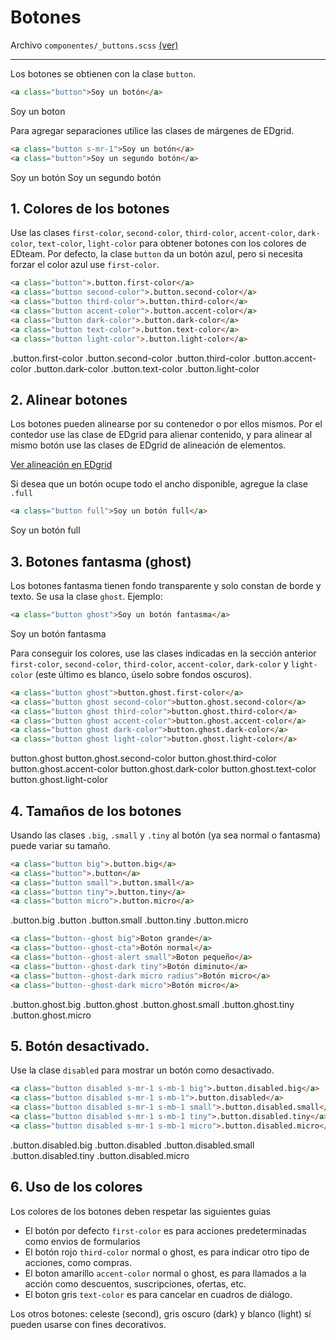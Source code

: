 # Botones


Archivo `componentes/_buttons.scss` [(ver)](https://github.com/escueladigital/EDteam-StyleGuides/blob/master/dev/scss/components/_buttons.scss)

--- 

Los botones se obtienen con la clase `button`.

```html
<a class="button">Soy un botón</a>
```
<a class="button s-mb-1">Soy un boton</a>


Para agregar separaciones utilice las clases de márgenes de EDgrid.

```html
<a class="button s-mr-1">Soy un botón</a>
<a class="button">Soy un segundo botón</a>
```
<div class="l-block">
  <a class="button s-mr-1">Soy un botón</a>
  <a class="button">Soy un segundo botón</a>
</div>

## 1. Colores de los botones


Use las clases `first-color`, `second-color`, `third-color`, `accent-color`, `dark-color`, `text-color`, `light-color` para obtener botones con los colores de EDteam. Por defecto, la clase `button` da un botón azul, pero si necesita forzar el color azul use `first-color`.

```html
<a class="button">.button.first-color</a>
<a class="button second-color">.button.second-color</a>
<a class="button third-color">.button.third-color</a>
<a class="button accent-color">.button.accent-color</a>
<a class="button dark-color">.button.dark-color</a>
<a class="button text-color">.button.text-color</a>
<a class="button light-color">.button.light-color</a>

```

<div class="l-block">
  <a class="s-mr-1 s-mb-1 button">.button.first-color</a>
  <a class="s-mr-1 s-mb-1 button second-color">.button.second-color</a>
  <a class="s-mr-1 s-mb-1 button third-color">.button.third-color</a>
  <a class="s-mr-1 s-mb-1 button accent-color">.button.accent-color</a>
  <a class="s-mr-1 s-mb-1 button dark-color">.button.dark-color</a>
  <a class="s-mr-1 s-mb-1 button text-color">.button.text-color</a>
  <a class="s-mr-1 s-mb-1 button light-color">.button.light-color</a>
</div>


## 2. Alinear botones

Los botones pueden alinearse por su contenedor o por ellos mismos. Por el contedor use las clase de EDgrid para alienar contenido, y para alinear al mismo botón use las clases de EDgrid de alineación de elementos.

<a href="https://ed-grid.com/documentacion/alineacion.html" target="_blank" class="button s-to-center">Ver alineación en EDgrid</a>

Si desea que un botón ocupe todo el ancho disponible, agregue la clase `.full`

```html
<a class="button full">Soy un botón full</a>
```

<div class="l-block">
<a class="button full">Soy un botón full</a>
</div>

<a id="markdown-botones-fantasma-ghost" name="botones-fantasma-ghost"></a>
## 3. Botones fantasma (ghost)


Los botones fantasma tienen fondo transparente y solo constan de borde y texto. Se usa la clase `ghost`. Ejemplo:

```html
<a class="button ghost">Soy un botón fantasma</a>
```

<div class="l-block">
<a class="button ghost">Soy un botón fantasma</a>
</div>


Para conseguir los colores, use las clases indicadas en la sección anterior `first-color`, `second-color`, `third-color`, `accent-color`, `dark-color` y `light-color` (este último es blanco, úselo sobre fondos oscuros).

```html
<a class="button ghost">button.ghost.first-color</a>
<a class="button ghost second-color">button.ghost.second-color</a>
<a class="button ghost third-color">button.ghost.third-color</a>
<a class="button ghost accent-color">button.ghost.accent-color</a>
<a class="button ghost dark-color">button.ghost.dark-color</a>
<a class="button ghost light-color">button.ghost.light-color</a>
```

<div class="l-block">
  <a class="s-mr-1 s-mb-1 button ghost">button.ghost</a>
  <a class="s-mr-1 s-mb-1 button ghost second-color">button.ghost.second-color</a>
  <a class="s-mr-1 s-mb-1 button ghost third-color">button.ghost.third-color</a>
  <a class="s-mr-1 s-mb-1 button ghost accent-color">button.ghost.accent-color</a>
  <a class="s-mr-1 s-mb-1 button ghost dark-color">button.ghost.dark-color</a>
  <a class="s-mr-1 s-mb-1 button ghost text-color">button.ghost.text-color</a>
  <a class="s-mr-1 s-mb-1 button ghost light-color">button.ghost.light-color</a>
</div>

<a id="markdown-tamaños-de-los-botones" name="tamaños-de-los-botones"></a>
## 4. Tamaños de los botones


Usando las clases `.big`, `.small` y `.tiny` al botón (ya sea normal o fantasma) puede variar su tamaño.

```html
<a class="button big">.button.big</a>
<a class="button">.button</a>
<a class="button small">.button.small</a>
<a class="button tiny">.button.tiny</a>
<a class="button micro">.button.micro</a>
```
<div class="l-block">
<a class="s-mr-1 s-mb-1 button big">.button.big</a>
<a class="s-mr-1 s-mb-1 button">.button</a>
<a class="s-mr-1 s-mb-1 button small">.button.small</a>
<a class="s-mr-1 s-mb-1 button tiny">.button.tiny</a>
<a class="s-mr-1 s-mb-1 button micro">.button.micro</a>
</div>


```html
<a class="button--ghost big">Boton grande</a>
<a class="button--ghost-cta">Botón normal</a>
<a class="button--ghost-alert small">Boton pequeño</a>
<a class="button--ghost-dark tiny">Botón diminuto</a>
<a class="button--ghost-dark micro radius">Botón micro</a>
<a class="button--ghost-dark micro">Botón micro</a>
```

<div class="l-block">
<a class="s-mr-1 s-mb-1 button ghost big">.button.ghost.big</a>
<a class="s-mr-1 s-mb-1 button ghost">.button.ghost</a>
<a class="s-mr-1 s-mb-1 button ghost small">.button.ghost.small</a>
<a class="s-mr-1 s-mb-1 button ghost tiny">.button.ghost.tiny</a>
<a class="s-mr-1 s-mb-1 button ghost micro">.button.ghost.micro</a>
</div>


## 5. Botón desactivado.

Use la clase `disabled` para mostrar un botón como desactivado.

```html
<a class="button disabled s-mr-1 s-mb-1 big">.button.disabled.big</a>
<a class="button disabled s-mr-1 s-mb-1">.button.disabled</a>
<a class="button disabled s-mr-1 s-mb-1 small">.button.disabled.small</a>
<a class="button disabled s-mr-1 s-mb-1 tiny">.button.disabled.tiny</a>
<a class="button disabled s-mr-1 s-mb-1 micro">.button.disabled.micro</a>
```

<div class="l_block">
<a class="button disabled s-mr-1 s-mb-1 big">.button.disabled.big</a>
<a class="button disabled s-mr-1 s-mb-1">.button.disabled</a>
<a class="button disabled s-mr-1 s-mb-1 small">.button.disabled.small</a>
<a class="button disabled s-mr-1 s-mb-1 tiny">.button.disabled.tiny</a>
<a class="button disabled s-mr-1 s-mb-1 micro">.button.disabled.micro</a>
</div>

<a id="markdown-uso-de-los-colores" name="uso-de-los-colores"></a>
## 6. Uso de los colores

Los colores de los botones deben respetar las siguientes guias

* El botón por defecto `first-color` es para acciones predeterminadas como envios de formularios
* El botón rojo `third-color` normal o ghost, es para indicar otro tipo de acciones, como compras.
* El boton amarillo `accent-color` normal o ghost, es para llamados a la acción como descuentos, suscripciones, ofertas, etc.
* El boton gris `text-color` es para cancelar en cuadros de diálogo.

Los otros botones: celeste (second), gris oscuro (dark) y blanco (light) sí pueden usarse con fines decorativos.
